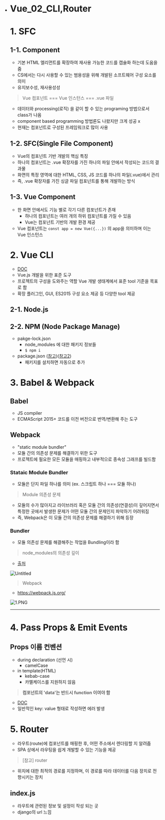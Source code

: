 - # Vue_02_CLI,Router

  # 1. SFC

  ## 1-1. Component

  - 기본 HTML 엘리먼트를 확장하여 재사용 가능한 코드를 캡슐화 하는데 도움을 줌
  - CS에서는 다시 사용할 수 있는 범용성을 위해 개발된 소프트웨어 구성 요소를 의미
  - 유지보수성, 재사용성성

  > Vue 컴포넌트 === Vue 인스턴스 === .vue 파일

  - 데이터와 processing(로직) 을 같이 할 수 있는 programing 방법으로서 class가 나옴
  - component based programming 방법론도 나왔지만 크게 성공 x
  - 현재는 컴포넌트로 구성된 프레임워크로 많이 사용

  ## 1-2. SFC(Single File Component)

  - Vue의 컴포넌트 기반 개발의 핵심 특징
  - 하나의 컴포넌트는 .vue 확장자를 가진 하나의 파일 안에서 작성되는 코드의 결과물
  - 화면의 특정 영역에 대한 HTML, CSS, JS 코드를 하나의 파일(.vue)에서 관리
  - 즉, .vue 확장자를 가진 싱글 파일 컴포넌트를 통해 개발하는 방식

  ## 1-3. Vue Component

  - 한 화면 안에서도 기능 별로 각기 다른 컴포넌트가 존재
    - 하나의 컴포넌트는 여러 개의 하위 컴포넌트를 가질 수 있음
    - Vue는 컴포넌트 기반의 개발 환경 제공
  - Vue 컴포넌트는 `const app = new Vue({...})` 의 app을 의미하며 이는 Vue 인스턴스

  # 2. Vue CLI

  - [DOC](https://cli.vuejs.org/)
  - Vue.js 개발을 위한 표준 도구
  - 프로젝트의 구성을 도와주는 역할 Vue 개발 생태계에서 표준 tool 기준을 목표로 함
  - 확장 플러그인, GUI, ES2015 구성 요소 제공 등 다양한 tool 제공

  ## 2-1. Node.js

  ## 2-2. NPM (Node Package Manage)

  - pakge-lock.json
    - node_modules 에 대한 패키지 정보들
    - `$ npm i`
  - package.json ([참고](https://velog.io/@skyepodium/package.json))([참고2](https://developer88.tistory.com/270))
    - 패키지를 설치하면 자동으로 추가

  # 3. Babel & Webpack

  ## Babel

  - JS compiler
  - ECMAScript 2015+ 코드를 이전 버전으로 번역/변환해 주는 도구

  ## Webpack

  - "static module bundler"
  - 모듈 간의 의존성 문제를 해결하기 위한 도구
  - 프로젝트에 필요한 모든 모듈을 매핑하고 내부적으로 종속성 그래프를 빌드함

  ### **Stataic Module Bundler**

  - 모듈은 단지 파일 하나를 의미 (ex. 스크립트 하나 === 모듈 하나)

  > Module  의존성 문제

  - 모듈의 수가 많아지고 라이브러리 혹은 모듈 간의 의존성(연결성)이 깊어지면서 특정한 곳에서 발생한 문제가 어떤 모듈 간의 문제인지 파악하기 어려워짐
  - 즉, Webpack은 이 모듈 간의 의존성 문제를 해결하기 위해 등장

  ### Bundler

  - 모듈 의존성 문제를 해결해주는 작업을 Bundling이라 함

  > node_modules의 의존성 깊이

  - [출처](https://www.reddit.com/r/ProgrammerHumor/comments/6s0wov/heaviest_objects_in_the_universe/)

  ![Untitled](https://s3-us-west-2.amazonaws.com/secure.notion-static.com/68b31aa5-b1a4-4af7-952a-e00530f262ae/Untitled.png)

  > Webpack

  - https://webpack.js.org/

  ![1.PNG](https://s3-us-west-2.amazonaws.com/secure.notion-static.com/e71fe189-32f2-46f8-a1eb-b956b7813b00/1.png)

  ------

  # 4. Pass Props & Emit Events

  ## Props 이름 컨벤션

  - during declaration (선언 시)
    - camelCase
  - in template(HTML)
    - kebab-case
    - 카멜케이스를 지원하지 않음

  > **컴포넌트의 'data'는 반드시 function 이여야 함**

  - [DOC](https://kr.vuejs.org/v2/guide/components.html#data-는-반드시-함수여야합니다)
  - 일반적인 key: value 형태로 작성하면 에러 발생

  # 5. Router

  - 라우트(route)에 컴포넌트를 매핑한 후, 어떤 주소에서 렌더링할 지 알려줌
  - SPA 상에서 라우팅을 쉽게 개발할 수 있는 기능을 제공

  > [참고] router

  - 위치에 대한 최적의 경로를 지정하며, 이 경로를 따라 데이터를 다음 장치로 전향시키는 장치

  ## index.js

  - 라우트에 관련된 정보 및 설정이 작성 되는 곳
  - django의 url 느낌
